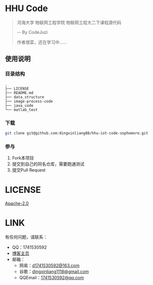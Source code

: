 #  HHU Code
> 河海大学 物联网工程学院 物联网工程大二下课程源代码
>
> -- By CodeJuzi
>
> 作者很菜，还在学习中……
## 使用说明

### 目录结构
```
.
├── LICENSE
├── README.md
├── data_structure
├── image-process-code
├── java_code
└── matlab_test

```


### 下载

```sh
git clone git@github.com:dingxinliang88/hhu-iot-code-sophomore.git
```

### 参与

1. Fork本项目
2. 提交到自己的同名仓库，需要跑通测试
3. 提交Pull Request




# LICENSE
[Apache-2.0](https://www.apache.org/licenses/LICENSE-2.0)



# LINK


有任何问题，请联系：
- QQ：1741530592
- [博客主页](https://www.codejuzi.icu/)
- 邮箱：
  - 网易：d1741530592@163.com
  - 谷歌：dingxinliang1118@gmail.com
  - QQEmail：1741530592@qq.com